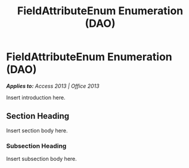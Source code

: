 ﻿---
title: FieldAttributeEnum Enumeration (DAO)
TOCTitle: FieldAttributeEnum Enumeration
ms:assetid: 2dc6697c-d3e1-ce76-1b8b-fc60dc6f16a9
ms:mtpsurl: https://msdn.microsoft.com/en-us/library/Ff192118(v=office.15)
ms:contentKeyID: 48543977
ms.date: 09/18/2015
mtps_version: v=office.15
---

# FieldAttributeEnum Enumeration (DAO)


_**Applies to:** Access 2013 | Office 2013_

Insert introduction here.

## Section Heading

Insert section body here.

### Subsection Heading

Insert subsection body here.


